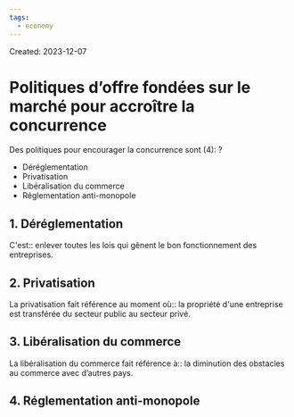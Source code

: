 ```yaml
---
tags:
  - economy
---
```

Created: 2023-12-07

# Politiques d’offre fondées sur le marché pour accroître la concurrence

Des politiques pour encourager la concurrence sont (4):
?
- Déréglementation
- Privatisation
- Libéralisation du commerce
- Réglementation anti-monopole
<!--SR:!2024-03-20,25,170-->

## 1. Déréglementation
C'est:: enlever toutes les lois qui gênent le bon fonctionnement des entreprises.
<!--SR:!2024-04-18,62,210-->

## 2. Privatisation
La privatisation fait référence au moment où:: la propriété d'une entreprise est transférée du secteur public au secteur privé.
<!--SR:!2024-03-16,51,246-->

## 3. Libéralisation du commerce
La libéralisation du commerce fait référence à:: la diminution des obstacles au commerce avec d’autres pays.
<!--SR:!2024-04-02,58,226-->

## 4. Réglementation anti-monopole